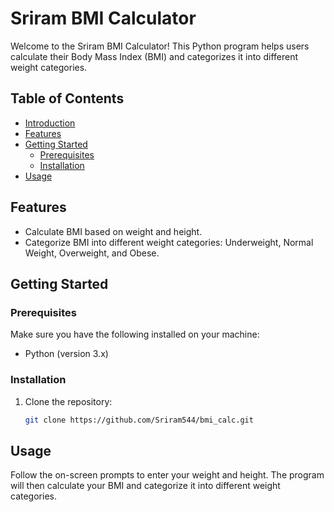 # Sriram BMI Calculator

Welcome to the Sriram BMI Calculator! This Python program helps users calculate their Body Mass Index (BMI) and categorizes it into different weight categories.

## Table of Contents

- [Introduction](#sriram-bmi-calculator)
- [Features](#features)
- [Getting Started](#getting-started)
  - [Prerequisites](#prerequisites)
  - [Installation](#installation)
- [Usage](#usage)

## Features

- Calculate BMI based on weight and height.
- Categorize BMI into different weight categories: Underweight, Normal Weight, Overweight, and Obese.

## Getting Started

### Prerequisites

Make sure you have the following installed on your machine:

- Python (version 3.x)

### Installation

1. Clone the repository:

    ```bash
    git clone https://github.com/Sriram544/bmi_calc.git
    ```

## Usage

Follow the on-screen prompts to enter your weight and height. The program will then calculate your BMI and categorize it into different weight categories.
